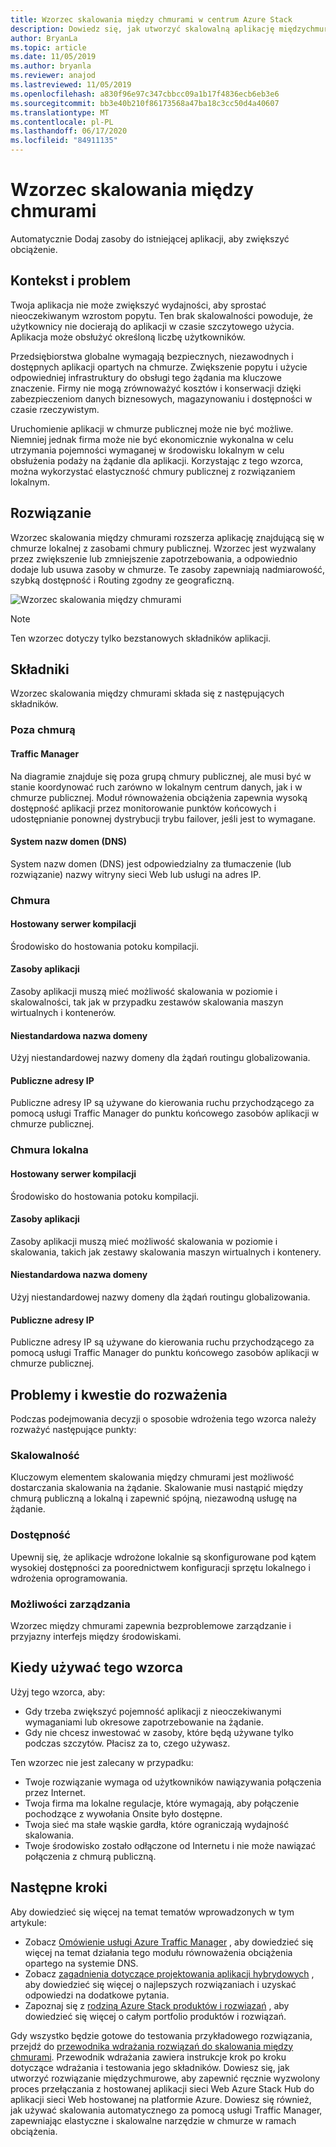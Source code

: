 ```yaml
---
title: Wzorzec skalowania między chmurami w centrum Azure Stack
description: Dowiedz się, jak utworzyć skalowalną aplikację międzychmurową na platformie Azure i w centrum Azure Stack.
author: BryanLa
ms.topic: article
ms.date: 11/05/2019
ms.author: bryanla
ms.reviewer: anajod
ms.lastreviewed: 11/05/2019
ms.openlocfilehash: a830f96e97c347cbbcc09a1b17f4836ecb6eb3e6
ms.sourcegitcommit: bb3e40b210f86173568a47ba18c3cc50d4a40607
ms.translationtype: MT
ms.contentlocale: pl-PL
ms.lasthandoff: 06/17/2020
ms.locfileid: "84911135"
---
```

# <a name="cross-cloud-scaling-pattern"></a>Wzorzec skalowania między chmurami

Automatycznie Dodaj zasoby do istniejącej aplikacji, aby zwiększyć obciążenie.

## <a name="context-and-problem"></a>Kontekst i problem

Twoja aplikacja nie może zwiększyć wydajności, aby sprostać nieoczekiwanym wzrostom popytu. Ten brak skalowalności powoduje, że użytkownicy nie docierają do aplikacji w czasie szczytowego użycia. Aplikacja może obsłużyć określoną liczbę użytkowników.

Przedsiębiorstwa globalne wymagają bezpiecznych, niezawodnych i dostępnych aplikacji opartych na chmurze. Zwiększenie popytu i użycie odpowiedniej infrastruktury do obsługi tego żądania ma kluczowe znaczenie. Firmy nie mogą zrównoważyć kosztów i konserwacji dzięki zabezpieczeniom danych biznesowych, magazynowaniu i dostępności w czasie rzeczywistym.

Uruchomienie aplikacji w chmurze publicznej może nie być możliwe. Niemniej jednak firma może nie być ekonomicznie wykonalna w celu utrzymania pojemności wymaganej w środowisku lokalnym w celu obsłużenia podaży na żądanie dla aplikacji. Korzystając z tego wzorca, można wykorzystać elastyczność chmury publicznej z rozwiązaniem lokalnym.

## <a name="solution"></a>Rozwiązanie

Wzorzec skalowania między chmurami rozszerza aplikację znajdującą się w chmurze lokalnej z zasobami chmury publicznej. Wzorzec jest wyzwalany przez zwiększenie lub zmniejszenie zapotrzebowania, a odpowiednio dodaje lub usuwa zasoby w chmurze. Te zasoby zapewniają nadmiarowość, szybką dostępność i Routing zgodny ze geograficzną.

![Wzorzec skalowania między chmurami](media/pattern-cross-cloud-scale/cross-cloud-scaling.png)

> [!NOTE]
> Ten wzorzec dotyczy tylko bezstanowych składników aplikacji.

## <a name="components"></a>Składniki

Wzorzec skalowania między chmurami składa się z następujących składników.

### <a name="outside-the-cloud"></a>Poza chmurą

#### <a name="traffic-manager"></a>Traffic Manager

Na diagramie znajduje się poza grupą chmury publicznej, ale musi być w stanie koordynować ruch zarówno w lokalnym centrum danych, jak i w chmurze publicznej. Moduł równoważenia obciążenia zapewnia wysoką dostępność aplikacji przez monitorowanie punktów końcowych i udostępnianie ponownej dystrybucji trybu failover, jeśli jest to wymagane.

#### <a name="domain-name-system-dns"></a>System nazw domen (DNS)

System nazw domen (DNS) jest odpowiedzialny za tłumaczenie (lub rozwiązanie) nazwy witryny sieci Web lub usługi na adres IP.

### <a name="cloud"></a>Chmura

#### <a name="hosted-build-server"></a>Hostowany serwer kompilacji

Środowisko do hostowania potoku kompilacji.

#### <a name="app-resources"></a>Zasoby aplikacji

Zasoby aplikacji muszą mieć możliwość skalowania w poziomie i skalowalności, tak jak w przypadku zestawów skalowania maszyn wirtualnych i kontenerów.

#### <a name="custom-domain-name"></a>Niestandardowa nazwa domeny

Użyj niestandardowej nazwy domeny dla żądań routingu globalizowania.

#### <a name="public-ip-addresses"></a>Publiczne adresy IP

Publiczne adresy IP są używane do kierowania ruchu przychodzącego za pomocą usługi Traffic Manager do punktu końcowego zasobów aplikacji w chmurze publicznej.  

### <a name="local-cloud"></a>Chmura lokalna

#### <a name="hosted-build-server"></a>Hostowany serwer kompilacji

Środowisko do hostowania potoku kompilacji.

#### <a name="app-resources"></a>Zasoby aplikacji

Zasoby aplikacji muszą mieć możliwość skalowania w poziomie i skalowania, takich jak zestawy skalowania maszyn wirtualnych i kontenery.

#### <a name="custom-domain-name"></a>Niestandardowa nazwa domeny

Użyj niestandardowej nazwy domeny dla żądań routingu globalizowania.

#### <a name="public-ip-addresses"></a>Publiczne adresy IP

Publiczne adresy IP są używane do kierowania ruchu przychodzącego za pomocą usługi Traffic Manager do punktu końcowego zasobów aplikacji w chmurze publicznej.

## <a name="issues-and-considerations"></a>Problemy i kwestie do rozważenia

Podczas podejmowania decyzji o sposobie wdrożenia tego wzorca należy rozważyć następujące punkty:

### <a name="scalability"></a>Skalowalność

Kluczowym elementem skalowania między chmurami jest możliwość dostarczania skalowania na żądanie. Skalowanie musi nastąpić między chmurą publiczną a lokalną i zapewnić spójną, niezawodną usługę na żądanie.

### <a name="availability"></a>Dostępność

Upewnij się, że aplikacje wdrożone lokalnie są skonfigurowane pod kątem wysokiej dostępności za poorednictwem konfiguracji sprzętu lokalnego i wdrożenia oprogramowania.

### <a name="manageability"></a>Możliwości zarządzania

Wzorzec między chmurami zapewnia bezproblemowe zarządzanie i przyjazny interfejs między środowiskami.

## <a name="when-to-use-this-pattern"></a>Kiedy używać tego wzorca

Użyj tego wzorca, aby:

- Gdy trzeba zwiększyć pojemność aplikacji z nieoczekiwanymi wymaganiami lub okresowe zapotrzebowanie na żądanie.
- Gdy nie chcesz inwestować w zasoby, które będą używane tylko podczas szczytów. Płacisz za to, czego używasz.

Ten wzorzec nie jest zalecany w przypadku:

- Twoje rozwiązanie wymaga od użytkowników nawiązywania połączenia przez Internet.
- Twoja firma ma lokalne regulacje, które wymagają, aby połączenie pochodzące z wywołania Onsite było dostępne.
- Twoja sieć ma stałe wąskie gardła, które ograniczają wydajność skalowania.
- Twoje środowisko zostało odłączone od Internetu i nie może nawiązać połączenia z chmurą publiczną.

## <a name="next-steps"></a>Następne kroki

Aby dowiedzieć się więcej na temat tematów wprowadzonych w tym artykule:

- Zobacz [Omówienie usługi Azure Traffic Manager](/azure/traffic-manager/traffic-manager-overview) , aby dowiedzieć się więcej na temat działania tego modułu równoważenia obciążenia opartego na systemie DNS.
- Zobacz [zagadnienia dotyczące projektowania aplikacji hybrydowych](overview-app-design-considerations.md) , aby dowiedzieć się więcej o najlepszych rozwiązaniach i uzyskać odpowiedzi na dodatkowe pytania.
- Zapoznaj się z [rodziną Azure Stack produktów i rozwiązań](/azure-stack) , aby dowiedzieć się więcej o całym portfolio produktów i rozwiązań.

Gdy wszystko będzie gotowe do testowania przykładowego rozwiązania, przejdź do [przewodnika wdrażania rozwiązań do skalowania między chmurami](solution-deployment-guide-cross-cloud-scaling.md). Przewodnik wdrażania zawiera instrukcje krok po kroku dotyczące wdrażania i testowania jego składników. Dowiesz się, jak utworzyć rozwiązanie międzychmurowe, aby zapewnić ręcznie wyzwolony proces przełączania z hostowanej aplikacji sieci Web Azure Stack Hub do aplikacji sieci Web hostowanej na platformie Azure. Dowiesz się również, jak używać skalowania automatycznego za pomocą usługi Traffic Manager, zapewniając elastyczne i skalowalne narzędzie w chmurze w ramach obciążenia.
